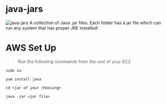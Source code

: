 # java-jars
![java-jars](https://m.media-amazon.com/images/I/81NKDfY1tRL._AC_SL1500_.jpg)
A collection of Java .jar files. Each folder has a jar file which can run any system that has proper JRE installed!

# AWS Set Up
> Run the following commands from the root of your EC2
```
sudo su
```
```
yum install java
```
```
cd <jar of your choosing>
```
```
java -jar <jar file>
```
